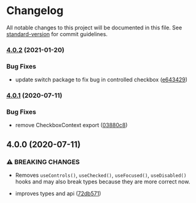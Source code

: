 # Changelog

All notable changes to this project will be documented in this file. See [standard-version](https://github.com/conventional-changelog/standard-version) for commit guidelines.

### [4.0.2](https://github.com/accessible-ui/checkbox/compare/v4.0.1...v4.0.2) (2021-01-20)

### Bug Fixes

- update switch package to fix bug in controlled checkbox ([e643429](https://github.com/accessible-ui/checkbox/commit/e64342938d1c8a680a7b3e7f0bdd1814ee1ac270))

### [4.0.1](https://github.com/accessible-ui/checkbox/compare/v4.0.0...v4.0.1) (2020-07-11)

### Bug Fixes

- remove CheckboxContext export ([03880c8](https://github.com/accessible-ui/checkbox/commit/03880c81a9074f0201593bc67a27722fe12a60c3))

## 4.0.0 (2020-07-11)

### ⚠ BREAKING CHANGES

- Removes `useControls()`, `useChecked()`, `useFocused()`, `useDisabled()` hooks and
  may also break types because they are more correct now.

- improves types and api ([72db571](https://github.com/accessible-ui/checkbox/commit/72db571603ec6c59fe8d362737418d2ee9f6992e))
